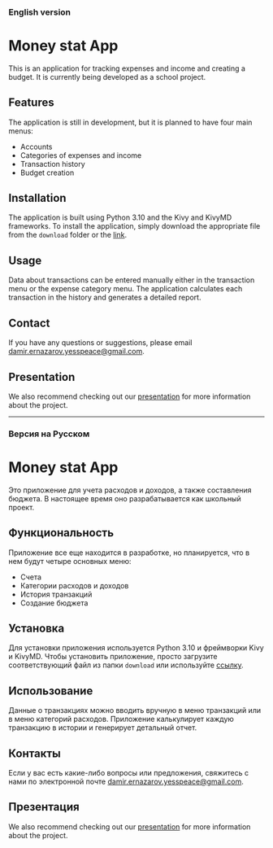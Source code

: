 ### English version

# Money stat App

This is an application for tracking expenses and income and creating a budget. It is currently being developed as a school project.

## Features

The application is still in development, but it is planned to have four main menus:
- Accounts
- Categories of expenses and income
- Transaction history
- Budget creation

## Installation

The application is built using Python 3.10 and the Kivy and KivyMD frameworks. To install the application, simply download the appropriate file from the `download` folder or the [link]().

## Usage

Data about transactions can be entered manually either in the transaction menu or the expense category menu. The application calculates each transaction in the history and generates a detailed report.

## Contact

If you have any questions or suggestions, please email damir.ernazarov.yesspeace@gmail.com.

## Presentation

We also recommend checking out our [presentation](https://docs.google.com/presentation/d/1uidXIrrqYoYwO-60CMU89alcnqA_kzORhoNKwwhtAUc/edit?usp=sharing) for more information about the project.

____

### Версия на Русском

# Money stat App

Это приложение для учета расходов и доходов, а также составления бюджета. В настоящее время оно разрабатывается как школьный проект.

## Функциональность

Приложение все еще находится в разработке, но планируется, что в нем будут четыре основных меню:
- Счета
- Категории расходов и доходов
- История транзакций
- Создание бюджета

## Установка

Для установки приложения используется Python 3.10 и фреймворки Kivy и KivyMD. Чтобы установить приложение, просто загрузите соответствующий файл из папки `download` или используйте [ссылку]().

## Использование

Данные о транзакциях можно вводить вручную в меню транзакций или в меню категорий расходов. Приложение калькулирует каждую транзакцию в истории и генерирует детальный отчет.

## Контакты

Если у вас есть какие-либо вопросы или предложения, свяжитесь с нами по электронной почте damir.ernazarov.yesspeace@gmail.com.

## Презентация

We also recommend checking out our [presentation](https://docs.google.com/presentation/d/1uidXIrrqYoYwO-60CMU89alcnqA_kzORhoNKwwhtAUc/edit?usp=sharing) for more information about the project.
